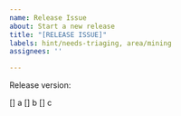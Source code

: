 ```yaml
---
name: Release Issue
about: Start a new release
title: "[RELEASE ISSUE]"
labels: hint/needs-triaging, area/mining
assignees: ''

---
```


Release version: 

[] a
[] b
[] c
